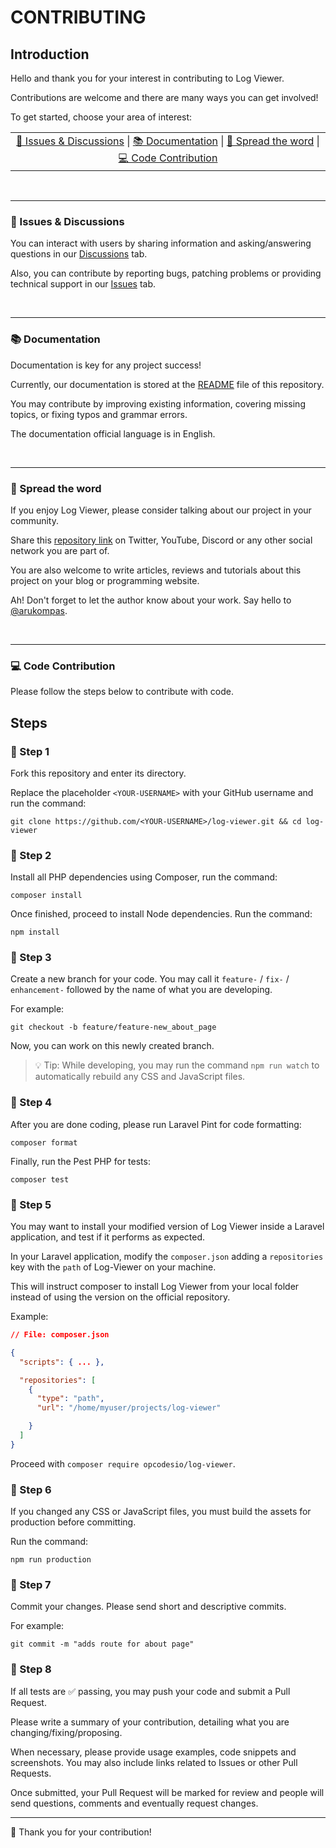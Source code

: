 # CONTRIBUTING

## Introduction

Hello and thank you for your interest in contributing to Log Viewer.

Contributions are welcome and there are many ways you can get involved!

To get started, choose your area of interest:

<table>
  <tr>
    <td  align="center">
        <a href="#-issues--discussions">👥 Issues & Discussions</a> |
        <a href="#-documentation">📚 Documentation</a> |
        <a href="#-spread-the-word">📣 Spread the word</a> |
        <a href="#-code-contribution">💻 Code Contribution</a>
    </td>
  </tr>
</table>

<br/>

---

### 👥 Issues & Discussions

You can interact with users by sharing information and asking/answering questions in our [Discussions](https://github.com/opcodesio/log-viewer/discussions) tab.

Also, you can contribute by reporting bugs, patching problems or providing technical support in our [Issues](https://github.com/opcodesio/log-viewer/issues) tab.

<br/>

---

### 📚 Documentation

Documentation is key for any project success!

Currently, our documentation is stored at the [README](https://github.com/opcodesio/log-viewer/blob/main/README.md) file of this repository.

You may contribute by improving existing information, covering missing topics, or fixing typos and grammar errors.

The documentation official language is in English.

<br/>

---

### 📣 Spread the word

If you enjoy Log Viewer, please consider talking about our project in your community.

Share this [repository link](https://github.com/opcodesio/log-viewer/) on Twitter, YouTube, Discord or any other social network you are part of.

You are also welcome to write articles, reviews and tutorials about this project on your blog or programming website.

Ah! Don't forget to let the author know about your work. Say hello to [@arukompas](https://github.com/arukompas).

<br/>

---

### 💻 Code Contribution

Please follow the steps below to contribute with code.

## Steps

### 📌 Step 1

Fork this repository and enter its directory.

Replace the placeholder `<YOUR-USERNAME>` with your GitHub username and run the command:

```shell
git clone https://github.com/<YOUR-USERNAME>/log-viewer.git && cd log-viewer
```

### 📌 Step 2

Install all PHP dependencies using Composer, run the command:

```shell
composer install
```

Once finished, proceed to install Node dependencies. Run the command:

```shell
npm install
```

### 📌 Step 3

Create a new branch for your code. You may call it `feature-` / `fix-` / `enhancement-` followed by the name of what you are developing.

For example:

```shell
git checkout -b feature/feature-new_about_page
```

Now, you can work on this newly created branch.

> 💡 Tip: While developing, you may run the command `npm run watch` to automatically rebuild any CSS and JavaScript files.


### 📌 Step 4

After you are done coding, please run Laravel Pint for code formatting:

```Shell
composer format
```

Finally, run the Pest PHP for tests:

```Shell
composer test
```

### 📌 Step 5

You may want to install your modified version of Log Viewer inside a Laravel application, and test if it performs as expected.

In your Laravel application, modify the `composer.json` adding a `repositories` key with the `path` of Log-Viewer on your machine.

This will instruct composer to install Log Viewer from your local folder instead of using the version on the official repository.

Example:

```json
// File: composer.json

{
  "scripts": { ... },

  "repositories": [
    {
      "type": "path",
      "url": "/home/myuser/projects/log-viewer"

    }
  ]
}
```

Proceed with `composer require opcodesio/log-viewer`.

### 📌 Step 6

If you changed any CSS or JavaScript files, you must build the assets for production before committing.

Run the command:

```shell
npm run production
```

### 📌 Step 7

Commit your changes. Please send short and descriptive commits.

For example:

```Shell
git commit -m "adds route for about page"
```

### 📌 Step 8

If all tests are ✅ passing, you may push your code and submit a Pull Request.

Please write a summary of your contribution, detailing what you are changing/fixing/proposing.

When necessary, please provide usage examples, code snippets and screenshots. You may also include links related to Issues or other Pull Requests.

Once submitted, your Pull Request will be marked for review and people will send questions, comments and eventually request changes.

---

🙏 Thank you for your contribution!
